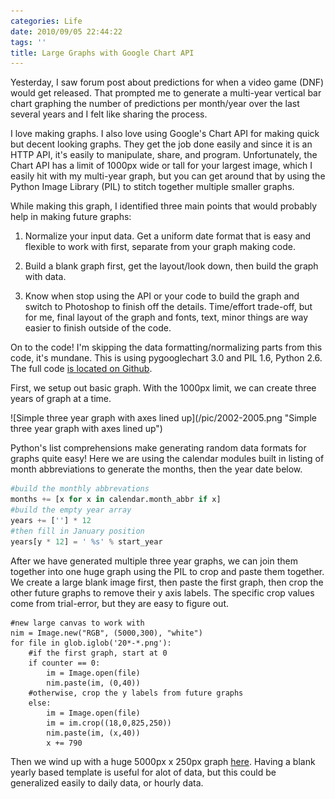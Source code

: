 ```yaml
---
categories: Life
date: 2010/09/05 22:44:22
tags: ''
title: Large Graphs with Google Chart API
---
```


Yesterday, I saw forum post about predictions for when a video game (DNF) would
get released. That prompted me to generate a multi-year vertical bar chart
graphing the number of predictions per month/year over the last several years
and I felt like sharing the process.

I love making graphs. I also love using Google's Chart API for making quick but
decent looking graphs. They get the job done easily and since it is an HTTP API,
it's easily to manipulate, share, and program. Unfortunately, the Chart API has
a limit of 1000px wide or tall for your largest image, which I easily hit with
my multi-year graph, but you can get around that by using the Python Image
Library (PIL) to stitch together multiple smaller graphs.

While making this graph, I identified three main points that would probably help
in making future graphs:

1. Normalize your input data. Get a uniform date format that is easy and
flexible to work with first, separate from your graph making code.

2. Build a blank graph first, get the layout/look down, then build the graph
with data.

3. Know when stop using the API or your code to build the graph and switch to
   Photoshop to finish off the details. Time/effort trade-off, but for me, final
   layout of the graph and fonts, text, minor things are way easier to finish
   outside of the code.

On to the code! I'm skipping the data formatting/normalizing parts from this
code, it's mundane. This is using pygooglechart 3.0 and PIL 1.6, Python 2.6. The
full code [is located on Github][1].

First, we setup out basic graph. With the 1000px limit, we can create three
years of graph at a time.

<span class="aligncenter">
![Simple three year graph with axes lined up](/pic/2002-2005.png "Simple three year graph with axes lined up")
</span> 

Python's list comprehensions make generating random data formats for graphs
quite easy! Here we are using the calendar modules built in listing of month
abbreviations to generate the months, then the year date below.

```python
#build the monthly abbrevations
months += [x for x in calendar.month_abbr if x]
#build the empty year array
years += [''] * 12
#then fill in January position
years[y * 12] = ' %s' % start_year
```

After we have generated multiple three year graphs, we can join them together
into one huge graph using the PIL to crop and paste them together. We create
a large blank image first, then paste the first graph, then crop the other
future graphs to remove their y axis labels. The specific crop values come from
trial-error, but they are easy to figure out.

```
#new large canvas to work with
nim = Image.new("RGB", (5000,300), "white")
for file in glob.iglob('20*-*.png'):
    #if the first graph, start at 0
    if counter == 0:
        im = Image.open(file)
        nim.paste(im, (0,40))
    #otherwise, crop the y labels from future graphs
    else:
        im = Image.open(file)
        im = im.crop((18,0,825,250))
        nim.paste(im, (x,40))
        x += 790
```

Then we wind up with a huge 5000px x 250px graph [here][2]. Having a blank
yearly based template is useful for alot of data, but this could be generalized
easily to daily data, or hourly data.

[1]: http://gist.github.com/566547 "Timeline graph code"
[2]: /pic/long-graph.png "Many years of data"
